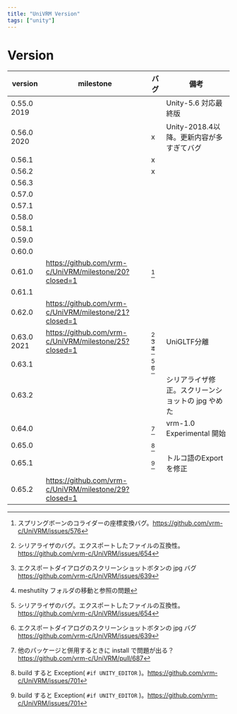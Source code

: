 ```yaml
---
title: "UniVRM Version"
tags: ["unity"]
---
```


# Version

| version     | milestone                                             | バグ                       | 備考                                              |
| ----------- | ----------------------------------------------------- | -------------------------- | ------------------------------------------------- |
| 0.55.0 2019 |                                                       |                            | Unity-5.6 対応最終版                              |
| 0.56.0 2020 |                                                       | x                          | Unity-2018.4以降。更新内容が多すぎてバグ          |
| 0.56.1      |                                                       | x                          |                                                   |
| 0.56.2      |                                                       | x                          |                                                   |
| 0.56.3      |                                                       |                            |                                                   |
| 0.57.0      |                                                       |                            |                                                   |
| 0.57.1      |                                                       |                            |                                                   |
| 0.58.0      |                                                       |                            |                                                   |
| 0.58.1      |                                                       |                            |                                                   |
| 0.59.0      |                                                       |                            |                                                   |
| 0.60.0      |                                                       |                            |                                                   |
| 0.61.0      | https://github.com/vrm-c/UniVRM/milestone/20?closed=1 | [^springcollider]          |                                                   |
| 0.61.1      |                                                       |                            |                                                   |
| 0.62.0      | https://github.com/vrm-c/UniVRM/milestone/21?closed=1 |                            |                                                   |
| 0.63.0 2021 | https://github.com/vrm-c/UniVRM/milestone/25?closed=1 | [^keywordmap] [^ss] [^upm] | UniGLTF分離                                       |
| 0.63.1      |                                                       | [^keywordmap] [^ss]        |                                                   |
| 0.63.2      |                                                       |                            | シリアライザ修正。スクリーンショットの jpg やめた |
| 0.64.0      |                                                       | [^asmdef]                  | vrm-1.0 Experimental 開始                         |
| 0.65.0      |                                                       | [^build]                   |                                                   |
| 0.65.1      |                                                       | [^build]                   | トルコ語のExportを修正                            |
| 0.65.2      | https://github.com/vrm-c/UniVRM/milestone/29?closed=1 |                            |

[^springcollider]: スプリングボーンのコライダーの座標変換バグ。https://github.com/vrm-c/UniVRM/issues/576
[^keywordmap]: シリアライザのバグ。エクスポートしたファイルの互換性。https://github.com/vrm-c/UniVRM/issues/654
[^ss]: エクスポートダイアログのスクリーンショットボタンの jpg バグ https://github.com/vrm-c/UniVRM/issues/639
[^upm]: meshutilty フォルダの移動と参照の問題
[^build]: build すると Exception( `#if UNITY_EDITOR` )。https://github.com/vrm-c/UniVRM/issues/701
[^asmdef]: 他のパッケージと併用するときに install で問題が出る？ https://github.com/vrm-c/UniVRM/pull/687
